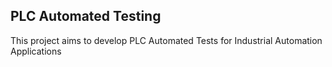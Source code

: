 ## PLC Automated Testing
 This project aims to develop PLC Automated Tests for Industrial Automation Applications

